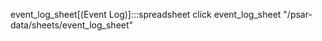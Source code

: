event_log_sheet[(Event Log)]:::spreadsheet
click event_log_sheet "/psar-data/sheets/event_log_sheet"
